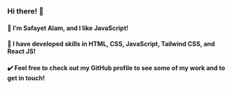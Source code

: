 ### Hi there! 👋

#### :robot:  I’m Safayet Alam, and I like JavaScript!
#### :rocket: I have developed skills in HTML, CSS, JavaScript, Tailwind CSS, and React JS!
#### :heavy_check_mark: Feel free to check out my GitHub profile to see some of my work and to get in touch!
